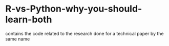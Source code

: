 # R-vs-Python-why-you-should-learn-both
contains the code related to the research done for a technical paper by the same name
